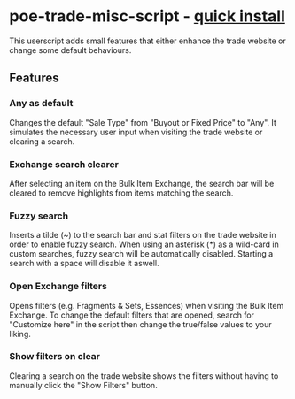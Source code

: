 # poe-trade-misc-script - [quick install](https://raw.githubusercontent.com/D4Enjoyer/poe-trade-misc-script/main/poe-trade-misc-script.user.js)

This userscript adds small features that either enhance the trade website or change some default behaviours.

## Features

### Any as default

Changes the default "Sale Type" from "Buyout or Fixed Price" to "Any". It simulates the necessary user input when visiting the trade website or clearing a search.

### Exchange search clearer

After selecting an item on the Bulk Item Exchange, the search bar will be cleared to remove highlights from items matching the search.

### Fuzzy search

Inserts a tilde (~) to the search bar and stat filters on the trade website in order to enable fuzzy search. When using an asterisk (\*) as a wild-card in custom searches, fuzzy search will be automatically disabled. Starting a search with a space will disable it aswell.

### Open Exchange filters

Opens filters (e.g. Fragments & Sets, Essences) when visiting the Bulk Item Exchange. To change the default filters that are opened, search for "Customize here" in the script then change the true/false values to your liking.

### Show filters on clear

Clearing a search on the trade website shows the filters without having to manually click the "Show Filters" button.
